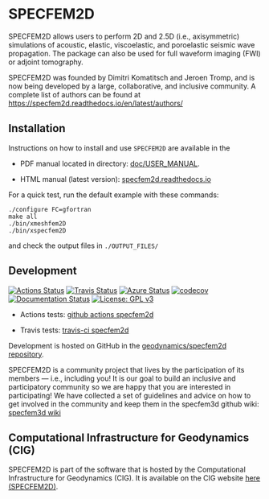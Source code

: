 # SPECFEM2D

SPECFEM2D allows users to perform 2D and 2.5D (i.e., axisymmetric) simulations
of acoustic, elastic, viscoelastic, and poroelastic seismic wave propagation.
The package can also be used for full waveform imaging (FWI) or adjoint tomography.


SPECFEM2D was founded by Dimitri Komatitsch and Jeroen Tromp, and is now being developed by a large, collaborative, and inclusive community. A complete list of authors can be found at
https://specfem2d.readthedocs.io/en/latest/authors/


## Installation

Instructions on how to install and use `SPECFEM2D` are
available in the

- PDF manual located in directory: [doc/USER_MANUAL](doc/USER_MANUAL).

- HTML manual (latest version): [specfem2d.readthedocs.io](http://specfem2d.readthedocs.io/)

For a quick test, run the default example with these commands:
```
./configure FC=gfortran
make all
./bin/xmeshfem2D
./bin/xspecfem2D
```
and check the output files in `./OUTPUT_FILES/`


## Development

[![Actions Status](https://github.com/specfem/specfem2d/workflows/CI/badge.svg)](https://github.com/specfem/specfem2d/actions)
[![Travis Status](https://app.travis-ci.com/specfem/specfem2d.svg?branch=devel)](https://app.travis-ci.com/specfem/specfem2d)
[![Azure Status](https://dev.azure.com/danielpeter22/SPECFEM2D/_apis/build/status/specfem.specfem2d?branchName=devel)](https://dev.azure.com/danielpeter22/SPECFEM2D/_build/latest?definitionId=6&branchName=devel)
[![codecov](https://codecov.io/gh/specfem/specfem2d/branch/devel/graph/badge.svg)](https://codecov.io/gh/specfem/specfem2d)
[![Documentation Status](https://readthedocs.org/projects/specfem2d/badge/?version=latest)](https://specfem2d.readthedocs.io/en/latest/?badge=latest)
[![License: GPL v3](https://img.shields.io/badge/License-GPL%20v3-blue.svg)](LICENSE)

* Actions tests: [github actions specfem2d](https://github.com/specfem/specfem2d/actions)

* Travis tests: [travis-ci specfem2d](https://travis-ci.com/specfem/specfem2d/builds)


Development is hosted on GitHub in the
[geodynamics/specfem2d repository](https://github.com/specfem/specfem2d).


SPECFEM2D is a community project that lives by the participation of its
members — i.e., including you! It is our goal to build an inclusive and
participatory community so we are happy that you are interested in
participating! We have collected a set of guidelines and advice on how to get
involved in the community and keep them in the specfem3d github wiki:
[specfem3d wiki](https://github.com/specfem/specfem3d/wiki)


## Computational Infrastructure for Geodynamics (CIG)

SPECFEM2D is part of the software that is hosted by the Computational Infrastructure for Geodynamics (CIG). It is available on the CIG website [here (SPECFEM2D)](https://geodynamics.org/resources/specfem2d).
